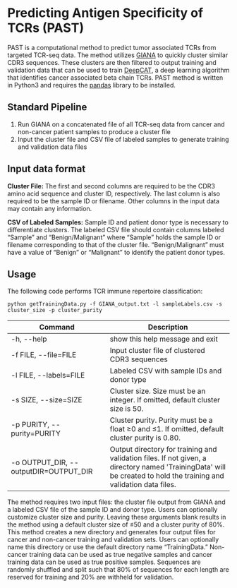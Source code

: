 # Predicting Antigen Specificity of TCRs (PAST)

PAST is a computational method to predict tumor associated TCRs from targeted TCR-seq data. The method utilizes [GIANA](https://github.com/s175573/GIANA) to quickly cluster similar CDR3 sequences. These clusters are then filtered to output training and validation data that can be used to train [DeepCAT](https://github.com/s175573/DeepCAT), a deep learning algorithm that identifies cancer associated beta chain TCRs. PAST method is written in Python3 and requires the [pandas](https://pandas.pydata.org/) library to be installed.

## Standard Pipeline

1. Run GIANA on a concatenated file of all TCR-seq data from cancer and non-cancer patient samples to produce a cluster file
2. Input the cluster file and CSV file of labeled samples to generate training and validation data files

## Input data format

**Cluster File:** The first and second columns are required to be the CDR3 amino acid sequence and cluster ID, respectively. The last column is also required to be the sample ID or filename. Other columns in the input data may contain any information.

**CSV of Labeled Samples:** Sample ID and patient donor type is necessary to differentiate clusters. The labeled CSV file should contain columns labeled “Sample” and “Benign/Malignant” where “Sample” holds the sample ID or filename corresponding to that of the cluster file. “Benign/Malignant” must have a value of “Benign” or “Malignant” to identify the patient donor types. 

## Usage
The following code performs TCR immune repertoire classification:

```python getTrainingData.py -f GIANA_output.txt -l sampleLabels.csv -s cluster_size -p cluster_purity```

| Command| Description |
| ----------- | ----------- |
|-h, --help| show this help message and exit |
| -f FILE, --file=FILE| Input cluster file of clustered CDR3 sequences |
| -l FILE, --labels=FILE| Labeled CSV with sample IDs and donor type |
| -s SIZE, --size=SIZE| Cluster size. Size must be an integer. If omitted, default cluster size is 50. |
| -p PURITY, --purity=PURITY| Cluster purity. Purity must be a float ≥0 and ≤1. If omitted, default cluster purity is 0.80.|
|-o OUTPUT_DIR, --outputDIR=OUTPUT_DIR| Output directory for training and validation files. If not given, a directory named 'TrainingData' will be created to hold the training and validation data files. |

The method requires two input files: the cluster file output from GIANA and a labeled CSV file of the sample ID and donor type. Users can optionally customize cluster size and purity. Leaving these arguments blank results in the method using a default cluster size of ≤50 and a cluster purity of 80%. This method creates a new directory and generates four output files for cancer and non-cancer training and validation sets. Users can optionally name this directory or use the default directory name “TrainingData.” Non-cancer training data can be used as true negative samples and cancer training data can be used as true positive samples. Sequences are randomly shuffled and split such that 80% of sequences for each length are reserved for training and 20% are withheld for validation.


